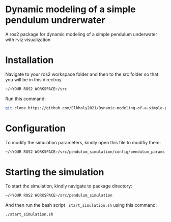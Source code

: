 # Dynamic modeling of a simple pendulum undrerwater
A ros2 package for dynamic modeling of a simple pendulum underwater with rviz visualization

# Installation #
Navigate to your ros2 workspace folder and then to the src folder so that you will be in this directroy

```bash
~/<YOUR ROS2 WORKSPACE>/src
```

Run this command:

```bash
git clone https://github.com/Elkholy2021/Dynamic-modeling-of-a-simple-pendulum-undrerwater.git
```

# Configuration #
To modify the simulation parameters, kindly open this file to modifiy them:
```bash
~/<YOUR ROS2 WORKSPACE>/src/pendulum_simulation/config/pendulum_params.yaml
```


# Starting the simulation #
To start the simulation, kindly navigate to package directory:
```bash
~/<YOUR ROS2 WORKSPACE>/src/pendulum_simulation
```
And then run the bash script ``` start_simulation.sh``` using this command:
```bash
./start_simulation.sh
```

